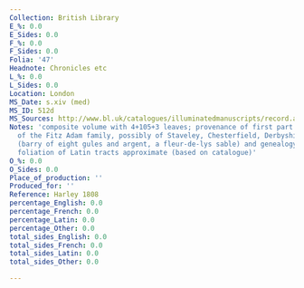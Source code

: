 ```yaml
---
Collection: British Library
E_%: 0.0
E_Sides: 0.0
F_%: 0.0
F_Sides: 0.0
Folia: '47'
Headnote: Chronicles etc
L_%: 0.0
L_Sides: 0.0
Location: London
MS_Date: s.xiv (med)
MS_ID: 512d
MS_Sources: http://www.bl.uk/catalogues/illuminatedmanuscripts/record.asp?MSID=6645&CollID=8&NStart=1808
Notes: 'composite volume with 4+105+3 leaves; provenance of first part:  "? A member
  of the Fitz Adam family, possibly of Staveley, Chesterfield, Derbyshire: its arms
  (barry of eight gules and argent, a fleur-de-lys sable) and genealogy (f. 18v).";
  foliation of Latin tracts approximate (based on catalogue)'
O_%: 0.0
O_Sides: 0.0
Place_of_production: ''
Produced_for: ''
Reference: Harley 1808
percentage_English: 0.0
percentage_French: 0.0
percentage_Latin: 0.0
percentage_Other: 0.0
total_sides_English: 0.0
total_sides_French: 0.0
total_sides_Latin: 0.0
total_sides_Other: 0.0

---
```

